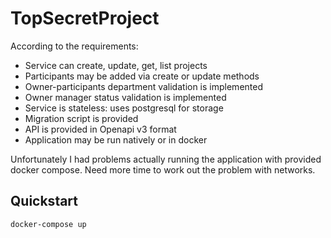 # TopSecretProject

According to the requirements: 
* Service can create, update, get, list projects
* Participants may be added via create or update methods
* Owner-participants department validation is implemented
* Owner manager status validation is implemented
* Service is stateless: uses postgresql for storage
* Migration script is provided
* API is provided in Openapi v3 format
* Application may be run natively or in docker

Unfortunately I had problems actually running the application with provided docker compose.
Need more time to work out the problem with networks.


## Quickstart 

`docker-compose up`


